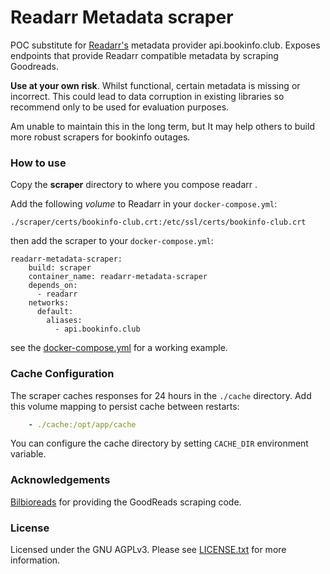 # Readarr Metadata scraper

POC substitute for [Readarr's](https://github.com/Readarr/Readarr) metadata provider api.bookinfo.club.
Exposes endpoints that provide Readarr compatible metadata by scraping Goodreads.



**Use at your own risk**. Whilst functional, certain metadata is missing or incorrect. This could lead to data corruption in
existing libraries so recommend only to be used for evaluation purposes.     

Am unable to maintain this in the long term, but It may help others to build more robust scrapers for bookinfo outages.

### How to use

Copy the **scraper** directory to where you compose readarr .

Add the following _volume_ to Readarr in your `docker-compose.yml`:

    ./scraper/certs/bookinfo-club.crt:/etc/ssl/certs/bookinfo-club.crt

then add the scraper to your `docker-compose.yml`:
```
readarr-metadata-scraper:
    build: scraper
    container_name: readarr-metadata-scraper
    depends_on:
      - readarr
    networks:
      default:
        aliases:
          - api.bookinfo.club
```

see the [docker-compose.yml](docker-compose.yml) for a working example. 

### Cache Configuration

The scraper caches responses for 24 hours in the `./cache` directory. Add this volume mapping to persist cache between restarts:

```yaml
    - ./cache:/opt/app/cache
```

You can configure the cache directory by setting `CACHE_DIR` environment variable.

### Acknowledgements 

[Bilbioreads](https://biblioreads.eu.org/) for providing the GoodReads scraping code. 
### License
Licensed under the GNU AGPLv3. Please see [LICENSE.txt](LICENSE.txt) for more information.

